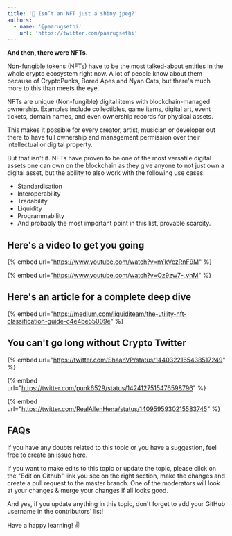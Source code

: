```yaml
---
title: '🎨 Isn’t an NFT just a shiny jpeg?'
authors:
  - name: '@paarugsethi'
    url: 'https://twitter.com/paarugsethi'
---
```


**And then, there were NFTs.**

Non-fungible tokens (NFTs) have to be the most talked-about entities in the whole crypto ecosystem right now. A lot of people know about them because of CryptoPunks, Bored Apes and Nyan Cats, but there's much more to this than meets the eye.

NFTs are unique (Non-fungible) digital items with blockchain-managed ownership. Examples include collectibles, game items, digital art, event tickets, domain names, and even ownership records for physical assets.

This makes it possible for every creator, artist, musician or developer out there to have full ownership and management permission over their intellectual or digital property.

But that isn't it. NFTs have proven to be one of the most versatile digital assets one can own on the blockchain as they give anyone to not just own a digital asset, but the ability to also work with the following use cases.

- Standardisation
- Interoperability
- Tradability
- Liquidity
- Programmability
- And probably the most important point in this list, provable scarcity.

## Here's a video to get you going

{% embed url="https://www.youtube.com/watch?v=nYkVezRnF9M" %}

{% embed url="https://www.youtube.com/watch?v=Oz9zw7-_vhM" %}

## Here's an article for a complete deep dive

{% embed url="https://medium.com/liquiditeam/the-utility-nft-classification-guide-c4e4be55009e" %}

## You can't go long without Crypto Twitter

{% embed url="https://twitter.com/ShaanVP/status/1440322165438517249" %}

{% embed url="https://twitter.com/punk6529/status/1424127515476598796" %}

{% embed url="https://twitter.com/RealAllenHena/status/1409595930215583745" %}

## FAQs

If you have any doubts related to this topic or you have a suggestion, feel free to create an issue [here](https://github.com/SuperteamDAO/ground-zero/issues).

If you want to make edits to this topic or update the topic, please click on the "Edit on Github" link you see on the right section, make the changes and create a pull request to the master branch. One of the moderators will look at your changes & merge your changes if all looks good.

And yes, if you update anything in this topic, don't forget to add your GitHub username in the contributors' list!

Have a happy learning! ✌️
